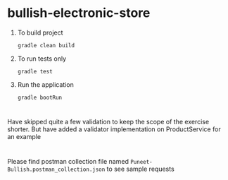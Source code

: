 # bullish-electronic-store

1. To build project

   ```gradle clean build```

2. To run tests only

   ```gradle test```

3. Run the application

   ```gradle bootRun```
   
   
# 
Have skipped quite a few validation to keep the scope of the exercise shorter.
But have added a validator implementation on ProductService for an example    

#
Please find postman collection file named ```Puneet-Bullish.postman_collection.json``` to see sample requests